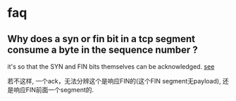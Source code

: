 # faq

## Why does a syn or fin bit in a tcp segment consume a byte in the sequence number ?

it's so that the SYN and FIN bits themselves can be acknowledged. [see](https://stackoverflow.com/questions/2352524/why-does-a-syn-or-fin-bit-in-a-tcp-segment-consume-a-byte-in-the-sequence-number)

若不这样, 一个ack，无法分辨这个是响应FIN的(这个FIN segment无payload), 还是响应FIN前面一个segment的.
